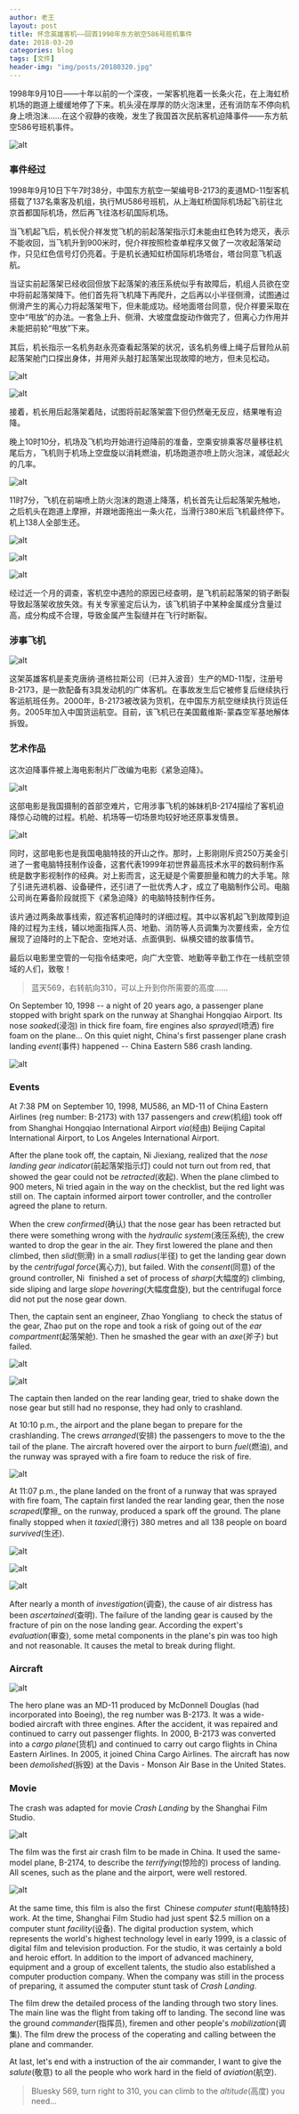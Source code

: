 ```yaml
---
author: 老王
layout: post
title: 怀念英雄客机——回首1998年东方航空586号班机事件
date: 2018-03-20
categories: blog
tags: [文件]
header-img: "img/posts/20180320.jpg"
---
```


1998年9月10日——十年以前的一个深夜，一架客机拖着一长条火花，在上海虹桥机场的跑道上缓缓地停了下来。机头浸在厚厚的防火泡沫里，还有消防车不停向机身上喷泡沫……在这个寂静的夜晚，发生了我国首次民航客机迫降事件——东方航空586号班机事件。

![alt](https://raw.githubusercontent.com/allen5261/allen5261.github.io/master/img/posts/20180320/1.jpg)

### 事件经过

<object data="https://raw.githubusercontent.com/allen5261/allen5261.github.io/master/img/posts/20180320/event.mp4" type="video/mpeg"  width="100%"/>

1998年9月10日下午7时38分，中国东方航空一架编号B-2173的麦道MD-11型客机搭载了137名乘客及机组，执行MU586号班机，从上海虹桥国际机场起飞前往北京首都国际机场，然后再飞往洛杉矶国际机场。

当飞机起飞后，机长倪介祥发觉飞机的前起落架指示灯未能由红色转为熄灭，表示不能收回，当飞机升到900米时，倪介祥按照检查单程序又做了一次收起落架动作，只见红色信号灯仍亮着。于是机长通知虹桥国际机场塔台，塔台同意飞机返航。

当证实前起落架已经收回但放下起落架的液压系统似乎有故障后，机组人员欲在空中将前起落架降下。他们首先将飞机降下再爬升，之后再以小半径侧滑，试图通过侧滑产生的离心力将起落架甩下，但未能成功。经地面塔台同意，倪介祥要采取在空中“甩放”的办法。一套急上升、侧滑、大坡度盘旋动作做完了，但离心力作用并未能把前轮“甩放”下来。

其后，机长指示一名机务赵永亮查看起落架的状况，该名机务缠上绳子后冒险从前起落架舱门口探出身体，并用斧头敲打起落架出现故障的地方，但未见松动。

![alt](https://raw.githubusercontent.com/allen5261/allen5261.github.io/master/img/posts/20180320/2.jpg)

![alt](https://raw.githubusercontent.com/allen5261/allen5261.github.io/master/img/posts/20180320/3.jpg)

接着，机长用后起落架着陆，试图将前起落架震下但仍然毫无反应，结果唯有迫降。

晚上10时10分，机场及飞机均开始进行迫降前的准备，空乘安排乘客尽量移往机尾后方，飞机则于机场上空盘旋以消耗燃油，机场跑道亦喷上防火泡沫，减低起火的几率。

![alt](https://raw.githubusercontent.com/allen5261/allen5261.github.io/master/img/posts/20180320/4.jpg)

11时7分，飞机在前端喷上防火泡沫的跑道上降落，机长首先让后起落架先触地，之后机头在跑道上摩擦，并跟地面拖出一条火花，当滑行380米后飞机最终停下。机上138人全部生还。

![alt](https://raw.githubusercontent.com/allen5261/allen5261.github.io/master/img/posts/20180320/5.jpg)

![alt](https://raw.githubusercontent.com/allen5261/allen5261.github.io/master/img/posts/20180320/6.jpg)

![alt](https://raw.githubusercontent.com/allen5261/allen5261.github.io/master/img/posts/20180320/7.jpg)

经过近一个月的调查，客机空中遇险的原因已经查明，是飞机前起落架的销子断裂导致起落架收放失效。有关专家鉴定后认为，该飞机销子中某种金属成分含量过高，成分构成不合理，导致金属产生裂缝并在飞行时断裂。

### 涉事飞机

![alt](https://raw.githubusercontent.com/allen5261/allen5261.github.io/master/img/posts/20180320/8.jpg)

这架英雄客机是麦克唐纳·道格拉斯公司（已并入波音）生产的MD-11型，注册号B-2173，是一款配备有3具发动机的广体客机。在事故发生后它被修复后继续执行客运航班任务。2000年，B-2173被改装为货机，在中国东方航空继续执行货运任务。2005年加入中国货运航空。目前，该飞机已在美国戴维斯-蒙森空军基地解体拆毁。


### 艺术作品

这次迫降事件被上海电影制片厂改编为电影《紧急迫降》。

![alt](https://raw.githubusercontent.com/allen5261/allen5261.github.io/master/img/posts/20180320/9.jpg)

这部电影是我国摄制的首部空难片，它用涉事飞机的姊妹机B-2174描绘了客机迫降惊心动魄的过程。机舱、机场等一切场景均较好地还原事发情景。

![alt](https://raw.githubusercontent.com/allen5261/allen5261.github.io/master/img/posts/20180320/10.jpg)

同时，这部电影也是我国电脑特技的开山之作。那时，上影刚刚斥资250万美金引进了一套电脑特技制作设备，这套代表1999年初世界最高技术水平的数码制作系统是数字影视制作的经典。对上影而言，这无疑是个需要胆量和魄力的大手笔。除了引进先进机器、设备硬件，还引进了一批优秀人才，成立了电脑制作公司。电脑公司尚在筹备阶段就揽下《紧急迫降》的电脑特技制作任务。

该片通过两条故事线索，叙述客机迫降时的详细过程。其中以客机起飞到故障到迫降的过程为主线，辅以地面指挥人员、地勤、消防等人员调集为次要线索，全方位展现了迫降时的上下配合、空地对话、点面俱到、纵横交错的故事情节。

最后以电影里空管的一句指令结束吧，向广大空管、地勤等辛勤工作在一线航空领域的人们，致敬！

>蓝天569，右转航向310，可以上升到你所需要的高度……

On September 10, 1998 -- a night of 20 years ago, a passenger plane stopped with bright spark on the runway at Shanghai Hongqiao Airport. Its nose _soaked_(浸泡) in thick fire foam, fire engines also _sprayed_(喷洒) fire foam on the plane... On this quiet night, China's first passenger plane crash landing _event_(事件) happened -- China Eastern 586 crash landing.

![alt](https://raw.githubusercontent.com/allen5261/allen5261.github.io/master/img/posts/20180320/1.jpg)

### Events

<object data="https://raw.githubusercontent.com/allen5261/allen5261.github.io/master/img/posts/20180320/event.mp4" type="video/mpeg"  width="100%" />

At 7:38 PM on September 10, 1998, MU586, an MD-11 of China Eastern Airlines (reg number: B-2173) with 137 passengers and _crew_(机组) took off from Shanghai Hongqiao International Airport _via_(经由) Beijing Capital International Airport, to Los Angeles International Airport.

After the plane took off, the captain, Ni Jiexiang, realized that the _nose landing gear indicator_(前起落架指示灯) could not turn out from red, that showed the gear could not be _retracted_(收起). When the plane climbed to 900 meters, Ni tried again in the way on the checklist, but the red light was still on. The captain informed airport tower controller, and the controller agreed the plane to return. 

When the crew _confirmed_(确认) that the nose gear has been retracted but there were something wrong with the _hydraulic system_(液压系统), the crew wanted to drop the gear in the air. They first lowered the plane and then climbed, then _slid_(侧滑) in a small _radius_(半径) to get the landing gear down by the _centrifugal force_(离心力), but failed. With the _consent_(同意) of the ground controller, Ni  finished a set of process of _sharp_(大幅度的) climbing, side sliping and large _slope hovering_(大幅度盘旋), but the centrifugal force did not put the nose gear down.

Then, the captain sent an engineer, Zhao Yongliang  to check the status of the gear, Zhao put on the rope and took a risk of going out of the _ear compartment_(起落架舱). Then he smashed the gear with an _axe_(斧子) but failed. 

![alt](https://raw.githubusercontent.com/allen5261/allen5261.github.io/master/img/posts/20180320/2.jpg)

![alt](https://raw.githubusercontent.com/allen5261/allen5261.github.io/master/img/posts/20180320/3.jpg)

The captain then landed on the rear landing gear, tried to shake down the nose gear but still had no response, they had only to crashland.

At 10:10 p.m., the airport and the plane began to prepare for the crashlanding. The crews _arranged_(安排) the passengers to move to the the tail of the plane. The aircraft hovered over the airport to burn _fuel_(燃油), and the runway was sprayed with a fire foam to reduce the risk of fire.

![alt](https://raw.githubusercontent.com/allen5261/allen5261.github.io/master/img/posts/20180320/4.jpg)

At 11:07 p.m., the plane landed on the front of a runway that was sprayed with fire foam, The captain first landed the rear landing gear, then the nose _scraped_(摩擦_ on the runway, produced a spark off the ground. The plane finally stopped when it _taxied_(滑行) 380 metres and all 138 people on board _survived_(生还).

![alt](https://raw.githubusercontent.com/allen5261/allen5261.github.io/master/img/posts/20180320/5.jpg)

![alt](https://raw.githubusercontent.com/allen5261/allen5261.github.io/master/img/posts/20180320/6.jpg)

![alt](https://raw.githubusercontent.com/allen5261/allen5261.github.io/master/img/posts/20180320/7.jpg)

After nearly a month of _investigation_(调查), the cause of air distress has been _ascertained_(查明). The failure of the landing gear is caused by the fracture of pin on the nose landing gear. According the expert's _evaluation_(审查), some metal components in the plane's pin was too high and not reasonable. It causes the metal to break during flight.

### Aircraft

![alt](https://raw.githubusercontent.com/allen5261/allen5261.github.io/master/img/posts/20180320/8.jpg)

The hero plane was an MD-11 produced by McDonnell Douglas (had incorporated into Boeing), the reg number was B-2173. It was a wide-bodied aircraft with three engines. After the accident, it was repaired and continued to carry out passenger flights. In 2000, B-2173 was converted into a _cargo plane_(货机) and continued to carry out cargo flights in China Eastern Airlines. In 2005, it joined China Cargo Airlines. The aircraft has now been _demolished_(拆毁) at the Davis - Monson Air Base in the United States.

### Movie

The crash was adapted for movie _Crash Landing_ by the Shanghai Film Studio.

![alt](https://raw.githubusercontent.com/allen5261/allen5261.github.io/master/img/posts/20180320/9.jpg)

The film was the first air crash film to be made in China. It used the same-model plane, B-2174, to describe the _terrifying_(惊险的) process of landing. All scenes, such as the plane and the airport, were well restored.

![alt](https://raw.githubusercontent.com/allen5261/allen5261.github.io/master/img/posts/20180320/10.jpg)

At the same time, this film is also the first  Chinese _computer stunt_(电脑特技) work. At the time, Shanghai Film Studio had just spent $2.5 million on a computer stunt _facility_(设备). The digital production system, which represents the world's highest technology level in early 1999, is a classic of digital film and television production. For the studio, it was certainly a bold and heroic effort. In addition to the import of advanced machinery, equipment and a group of excellent talents, the studio also established a computer production company. When the company was still in the process of preparing, it assumed the computer stunt task of _Crash Landing_.

The film drew the detailed process of the landing through two story lines. The main line was the flight from taking off to landing. The second line was the ground _commander_(指挥员), firemen and other people's _mobilization_(调集). The film drew the process of the coperating and calling between the plane and commander.

At last, let's end with a instruction of the air commander, I want to give the _salute_(敬意) to all the people who work hard in the field of _aviation_(航空).

>Bluesky 569, turn right to 310, you can climb to the _altitude_(高度) you need...